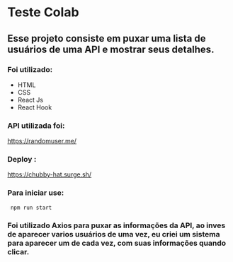 # Teste Colab

## Esse projeto consiste em puxar uma lista de usuários de uma API e mostrar seus detalhes.

### Foi utilizado:
- HTML
- CSS
- React Js
- React Hook

### API utilizada foi:
https://randomuser.me/

### Deploy :
https://chubby-hat.surge.sh/


### Para iniciar use:

``` npm run start```

### Foi utilizado Axios para puxar as informações da API, ao inves de aparecer varios usuários de uma vez, eu criei um sistema para aparecer um de cada vez, com suas informações quando clicar.


